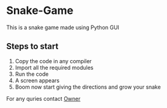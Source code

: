 # Snake-Game
This is a snake game made using Python GUI

## Steps to start 
1. Copy the code in any compiler
2. Import all the required modules
3. Run the code
4. A screen appears
5. Boom now start giving the directions and grow your snake

For any quries contact [Owner](vaishnavarora4@gmail.com)
